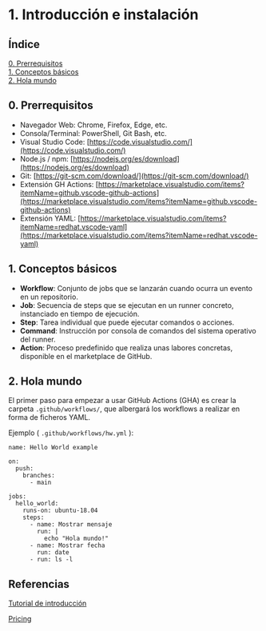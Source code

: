# 1. Introducción e instalación

## Índice

[0. Prerrequisitos](#0-prerrequisitos)  
[1. Conceptos básicos](#1-conceptos-basicos)  
[2. Hola mundo](#2-hola-mundo)

## 0. Prerrequisitos

- Navegador Web: Chrome, Firefox, Edge, etc.
- Consola/Terminal: PowerShell, Git Bash, etc.
- Visual Studio Code: [https://code.visualstudio.com/](https://code.visualstudio.com/)
- Node.js / npm: [https://nodejs.org/es/download](https://nodejs.org/es/download)
- Git: [https://git-scm.com/download/](https://git-scm.com/download/)
- Extensión GH Actions: [https://marketplace.visualstudio.com/items?itemName=github.vscode-github-actions](https://marketplace.visualstudio.com/items?itemName=github.vscode-github-actions)  
- Extensión YAML: [https://marketplace.visualstudio.com/items?itemName=redhat.vscode-yaml](https://marketplace.visualstudio.com/items?itemName=redhat.vscode-yaml)

## 1. Conceptos básicos

- **Workflow**: Conjunto de jobs que se lanzarán cuando ocurra un evento en un repositorio.
- **Job**: Secuencia de steps que se ejecutan en un runner concreto, instanciado en tiempo de ejecución.
- **Step**: Tarea individual que puede ejecutar comandos o acciones.
- **Command**: Instrucción por consola de comandos del sistema operativo del runner.
- **Action**: Proceso predefinido que realiza unas labores concretas, disponible en el marketplace de GitHub.

## 2. Hola mundo

El primer paso para empezar a usar GitHub Actions (GHA) es crear la carpeta `.github/workflows/`, que albergará los workflows a realizar en forma de ficheros YAML.

Ejemplo ( `.github/workflows/hw.yml` ):

    name: Hello World example

    on:
      push:
        branches:
          - main

    jobs:
      hello_world:
        runs-on: ubuntu-18.04
        steps:
          - name: Mostrar mensaje
            run: |
              echo "Hola mundo!"
          - name: Mostrar fecha
            run: date
          - run: ls -l

## Referencias

[Tutorial de introducción](https://www.adictosaltrabajo.com/2020/10/28/introduccion-a-github-actions-sintaxis-basica/)

[Pricing](https://docs.github.com/en/billing/managing-billing-for-github-actions/about-billing-for-github-actions)